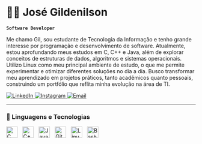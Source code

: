# 👨‍💻 José Gildenilson

**`Software Developer`**

Me chamo Gil, sou estudante de Tecnologia da Informação e tenho grande interesse por programação e desenvolvimento de software. Atualmente, estou aprofundando meus estudos em C, C++ e Java, além de explorar conceitos de estruturas de dados, algoritmos e sistemas operacionais. Utilizo Linux como meu principal ambiente de estudo, o que me permite experimentar e otimizar diferentes soluções no dia a dia. Busco transformar meu aprendizado em projetos práticos, tanto acadêmicos quanto pessoais, construindo um portfólio que reflita minha evolução na área de TI.

<p align="left">
    <!-- LinkedIn -->
    <a href="https://www.linkedin.com/in/jos%C3%A9-gildenilson-07a235347/">
        <img 
            alt="LinkedIn" 
            title="Conecte-se comigo no LinkedIn" 
            src="https://img.shields.io/badge/-LinkedIn-0A66C2?style=for-the-badge&logo=linkedin&logoColor=white"
        />
    </a>
    <a href="https://www.instagram.com/gil_dev_/">
        <img 
            alt="Instagram" 
            title="Siga-me no Instagram" 
            src="https://img.shields.io/badge/-Instagram-E4405F?style=for-the-badge&logo=instagram&logoColor=white"
        />
    </a>
    <a href="mailto:josegildenilson@gmail.com">
        <img 
            alt="Email" 
            title="Entre em contato por e-mail" 
            src="https://img.shields.io/badge/-Email-D14836?style=for-the-badge&logo=gmail&logoColor=white"
        />
    </a>
</p>


---

### 🤖 Linguagens e Tecnologias

<img 
    align="left" 
    alt="C" 
    title="C" 
    width="30px" 
    style="padding-right:10px;" 
    src="https://cdn.jsdelivr.net/gh/devicons/devicon@latest/icons/c/c-original.svg" 
/>

<img 
    align="left" 
    alt="C++" 
    title="C++" 
    width="30px" 
    style="padding-right:10px;" 
    src="https://cdn.jsdelivr.net/gh/devicons/devicon@latest/icons/cplusplus/cplusplus-original.svg" 
/>

<img 
    align="left" 
    alt="Java" 
    title="Java" 
    width="30px" 
    style="padding-right:10px;" 
    src="https://cdn.jsdelivr.net/gh/devicons/devicon@latest/icons/java/java-original.svg" 
/>


<img 
    align="left" 
    alt="Git" 
    title="Git" 
    width="30px" 
    style="padding-right:10px;" 
    src="https://cdn.jsdelivr.net/gh/devicons/devicon@latest/icons/git/git-original.svg" 
/>

<img 
    align="left" 
    alt="Linux" 
    title="Linux" 
    width="30px" 
    style="padding-right:10px;" 
    src="https://cdn.jsdelivr.net/gh/devicons/devicon@latest/icons/linux/linux-original.svg" 
/>

<img 
    align="left" 
    alt="Bash" 
    title="Bash" 
    width="30px" 
    style="padding-right:10px;" 
    src="https://cdn.jsdelivr.net/gh/devicons/devicon@latest/icons/bash/bash-original.svg" 
/>


<br clear="left"/>
